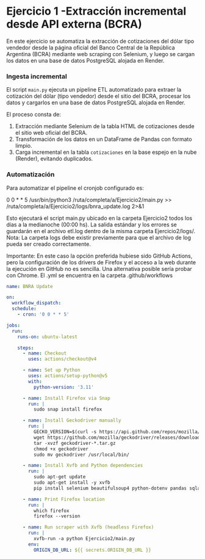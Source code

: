 # Ejercicio 1 -Extracción incremental desde API externa (BCRA)

En este ejercicio se automatiza la extracción de cotizaciones del dólar tipo vendedor desde la página oficial del Banco Central de la República Argentina (BCRA) mediante web scraping con Selenium, y luego se cargan los datos en una base de datos PostgreSQL alojada en Render.

### Ingesta incremental 

El script `main.py` ejecuta un pipeline ETL automatizado para extraer la cotización del dólar (tipo vendedor) desde el sitio del BCRA, procesar los datos y cargarlos en una base de datos PostgreSQL alojada en Render.

El proceso consta de:
1. Extracción mediante Selenium de la tabla HTML de cotizaciones desde el sitio web oficial del BCRA.
2. Transformación de los datos en un DataFrame de Pandas con formato limpio.
3. Carga incremental en la tabla `cotizaciones` en la base espejo en la nube (Render), evitando duplicados.


### Automatización
Para automatizar el pipeline el cronjob configurado es:

0 0 * * 5 /usr/bin/python3 /ruta/completa/a/Ejercicio2/main.py >> /ruta/completa/a/Ejercicio2/logs/bnra_update.log 2>&1

Esto ejecutará el script main.py ubicado en la carpeta Ejercicio2 todos los días a la medianoche (00:00 hs). La salida estándar y los errores se guardarán en el archivo etl.log dentro de la misma carpeta Ejercicio2/logs/. Nota: La carpeta logs debe existir previamente para que el archivo de log pueda ser creado correctamente.

Importante: En este caso la opción preferida hubiese sido GitHub Actions, pero la configuración de los drivers de Firefox y el acceso a la web durante la ejecución en GitHub no es sencilla. Una alternativa posible sería probar con Chrome.
El .yml se encuentra en la carpeta .github/workflows

```yaml
name: BNRA Update

on:
  workflow_dispatch:
  schedule:
    - cron: '0 0 * * 5'

jobs:
  run:
    runs-on: ubuntu-latest

    steps:
      - name: Checkout
        uses: actions/checkout@v4

      - name: Set up Python
        uses: actions/setup-python@v5
        with:
          python-version: '3.11'

      - name: Install Firefox via Snap
        run: |
          sudo snap install firefox

      - name: Install Geckodriver manually
        run: |
          GECKO_VERSION=$(curl -s https://api.github.com/repos/mozilla/geckodriver/releases/latest  \ | grep tag_name | cut -d '"' -f4)
          wget https://github.com/mozilla/geckodriver/releases/download/$GECKO_VERSION/geckodriver-$GECKO_VERSION-linux64.tar.gz
          tar -xvzf geckodriver-*.tar.gz
          chmod +x geckodriver
          sudo mv geckodriver /usr/local/bin/

      - name: Install Xvfb and Python dependencies
        run: |
          sudo apt-get update
          sudo apt-get install -y xvfb
          pip install selenium beautifulsoup4 python-dotenv pandas sqlalchemy psycopg2-binary

      - name: Print Firefox location
        run: |
          which firefox
          firefox --version

      - name: Run scraper with Xvfb (headless Firefox)
        run: |
          xvfb-run -a python Ejercicio2/main.py
        env:
          ORIGIN_DB_URL: ${{ secrets.ORIGIN_DB_URL }}
```

